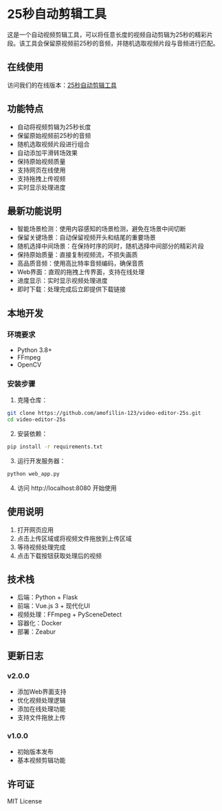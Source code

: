 # 25秒自动剪辑工具

这是一个自动视频剪辑工具，可以将任意长度的视频自动剪辑为25秒的精彩片段。该工具会保留原视频前25秒的音频，并随机选取视频片段与音频进行匹配。

## 在线使用

访问我们的在线版本：[25秒自动剪辑工具](https://video-editor-25s.zeabur.app)

## 功能特点

- 自动将视频剪辑为25秒长度
- 保留原始视频前25秒的音频
- 随机选取视频片段进行组合
- 自动添加平滑转场效果
- 保持原始视频质量
- 支持网页在线使用
- 支持拖拽上传视频
- 实时显示处理进度

## 最新功能说明

- 智能场景检测：使用内容感知的场景检测，避免在场景中间切断
- 保留关键场景：自动保留视频开头和结尾的重要场景
- 随机选择中间场景：在保持时序的同时，随机选择中间部分的精彩片段
- 保持原始质量：直接复制视频流，不损失画质
- 高品质音频：使用高比特率音频编码，确保音质
- Web界面：直观的拖拽上传界面，支持在线处理
- 进度显示：实时显示视频处理进度
- 即时下载：处理完成后立即提供下载链接

## 本地开发

### 环境要求

- Python 3.8+
- FFmpeg
- OpenCV

### 安装步骤

1. 克隆仓库：
```bash
git clone https://github.com/amofillin-123/video-editor-25s.git
cd video-editor-25s
```

2. 安装依赖：
```bash
pip install -r requirements.txt
```

3. 运行开发服务器：
```bash
python web_app.py
```

4. 访问 http://localhost:8080 开始使用

## 使用说明

1. 打开网页应用
2. 点击上传区域或将视频文件拖放到上传区域
3. 等待视频处理完成
4. 点击下载按钮获取处理后的视频

## 技术栈

- 后端：Python + Flask
- 前端：Vue.js 3 + 现代化UI
- 视频处理：FFmpeg + PySceneDetect
- 容器化：Docker
- 部署：Zeabur

## 更新日志

### v2.0.0
- 添加Web界面支持
- 优化视频处理逻辑
- 添加在线处理功能
- 支持文件拖放上传

### v1.0.0
- 初始版本发布
- 基本视频剪辑功能

## 许可证

MIT License

